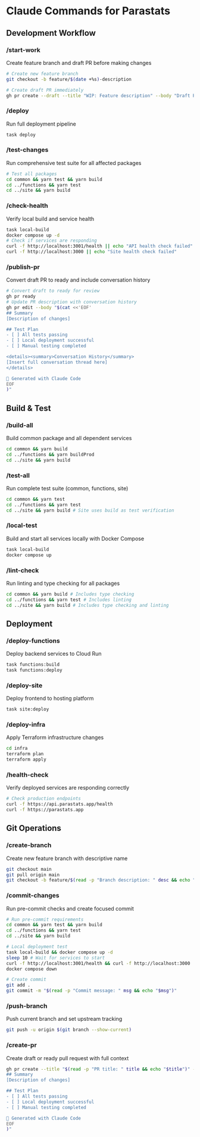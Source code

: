 # Claude Commands for Parastats

## Development Workflow

### /start-work
Create feature branch and draft PR before making changes
```bash
# Create new feature branch
git checkout -b feature/$(date +%s)-description

# Create draft PR immediately
gh pr create --draft --title "WIP: Feature description" --body "Draft PR for tracking development progress"
```

### /deploy
Run full deployment pipeline
```bash
task deploy
```

### /test-changes
Run comprehensive test suite for all affected packages
```bash
# Test all packages
cd common && yarn test && yarn build
cd ../functions && yarn test
cd ../site && yarn build
```

### /check-health
Verify local build and service health
```bash
task local-build
docker compose up -d
# Check if services are responding
curl -f http://localhost:3001/health || echo "API health check failed"
curl -f http://localhost:3000 || echo "Site health check failed"
```

### /publish-pr
Convert draft PR to ready and include conversation history
```bash
# Convert draft to ready for review
gh pr ready
# Update PR description with conversation history
gh pr edit --body "$(cat <<'EOF'
## Summary
[Description of changes]

## Test Plan
- [ ] All tests passing
- [ ] Local deployment successful
- [ ] Manual testing completed

<details><summary>Conversation History</summary>
[Insert full conversation thread here]
</details>

🤖 Generated with Claude Code
EOF
)"
```

## Build & Test

### /build-all
Build common package and all dependent services
```bash
cd common && yarn build
cd ../functions && yarn buildProd
cd ../site && yarn build
```

### /test-all
Run complete test suite (common, functions, site)
```bash
cd common && yarn test
cd ../functions && yarn test
cd ../site && yarn build # Site uses build as test verification
```

### /local-test
Build and start all services locally with Docker Compose
```bash
task local-build
docker compose up
```

### /lint-check
Run linting and type checking for all packages
```bash
cd common && yarn build # Includes type checking
cd ../functions && yarn test # Includes linting
cd ../site && yarn build # Includes type checking and linting
```

## Deployment

### /deploy-functions
Deploy backend services to Cloud Run
```bash
task functions:build
task functions:deploy
```

### /deploy-site
Deploy frontend to hosting platform
```bash
task site:deploy
```

### /deploy-infra
Apply Terraform infrastructure changes
```bash
cd infra
terraform plan
terraform apply
```

### /health-check
Verify deployed services are responding correctly
```bash
# Check production endpoints
curl -f https://api.parastats.app/health
curl -f https://parastats.app
```

## Git Operations

### /create-branch
Create new feature branch with descriptive name
```bash
git checkout main
git pull origin main
git checkout -b feature/$(read -p "Branch description: " desc && echo "$desc" | tr ' ' '-' | tr '[:upper:]' '[:lower:]')
```

### /commit-changes
Run pre-commit checks and create focused commit
```bash
# Run pre-commit requirements
cd common && yarn test && yarn build
cd ../functions && yarn test
cd ../site && yarn build

# Local deployment test
task local-build && docker compose up -d
sleep 10 # Wait for services to start
curl -f http://localhost:3001/health && curl -f http://localhost:3000
docker compose down

# Create commit
git add .
git commit -m "$(read -p "Commit message: " msg && echo "$msg")"
```

### /push-branch
Push current branch and set upstream tracking
```bash
git push -u origin $(git branch --show-current)
```

### /create-pr
Create draft or ready pull request with full context
```bash
gh pr create --title "$(read -p "PR title: " title && echo "$title")" --body "$(cat <<'EOF'
## Summary
[Description of changes]

## Test Plan
- [ ] All tests passing
- [ ] Local deployment successful
- [ ] Manual testing completed

🤖 Generated with Claude Code
EOF
)"
```